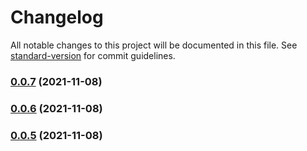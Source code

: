 # Changelog

All notable changes to this project will be documented in this file. See [standard-version](https://github.com/conventional-changelog/standard-version) for commit guidelines.

### [0.0.7](https://github.com/mrako/week-number/compare/v0.0.6...v0.0.7) (2021-11-08)

### [0.0.6](https://github.com/mrako/week-number/compare/v0.0.5...v0.0.6) (2021-11-08)

### [0.0.5](https://github.com/mrako/week-number/compare/v0.0.4...v0.0.5) (2021-11-08)
